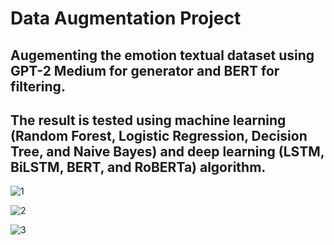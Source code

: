 # Data Augmentation Project
## Augementing the emotion textual dataset using GPT-2 Medium for generator and BERT for filtering.
## The result is tested using machine learning (Random Forest, Logistic Regression, Decision Tree, and Naive Bayes) and deep learning (LSTM, BiLSTM, BERT, and RoBERTa) algorithm.

![1](https://github.com/nanthajoe/data-augmentation/assets/113364800/38554cee-a5f3-42b4-b988-7b4f25ecdcc5)

![2](https://github.com/nanthajoe/data-augmentation/assets/113364800/fae74dc2-5a42-4fa4-9810-f94db9441d27)

![3](https://github.com/nanthajoe/data-augmentation/assets/113364800/b6f0c771-21aa-46ff-8002-a6ca7dd696b5)
